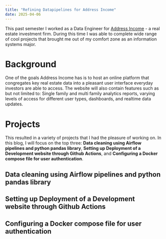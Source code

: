 ```yaml
---
title: "Refining Datapipelines for Address Income"
date: 2025-04-06
---
```

This past semester I worked as a Data Engineer for [Address Income](https://www.addressincome.com/company/about-us) - a real estate investment firm. During this time I was able to complete wide range of cool projects that brought me out of my comfort zone as an information systems major. 

# Background 
One of the goals Address Income has is to host an online platform that congregates key real estate data into a pleasant user interface everyday investors are able to access. The website will also contain features such as but not limited to: Single family and multi family analytics reports, varying levels of access for different user types, dashboards, and realtime data updates.

# Projects
This resulted in a variety of projects that I had the pleasure of working on. In this blog, I will focus on the top three: **Data cleaning using Airflow pipelines and python pandas library**, **Setting up Deployment of a Development website through Github Actions**, and **Configuring a Docker compose file for user authentication**. 

## Data cleaning using Airflow pipelines and python pandas library

## Setting up Deployment of a Development website through Github Actions

## Configuring a Docker compose file for user authentication
